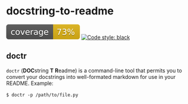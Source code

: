 # docstring-to-readme
![coverage](images/coverage.svg)
[![Code style: black](https://img.shields.io/badge/code%20style-black-000000.svg)](https://github.com/psf/black)


## doctr
`doctr` (**DOC**string **T** **R**eadme) is a command-line
tool that permits you to convert your docstrings into
well-formated markdown for use in your README. Example:

```
$ doctr -p /path/to/file.py
```